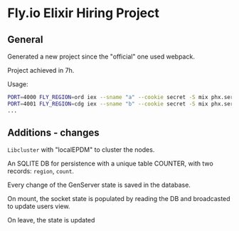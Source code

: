 # Fly.io Elixir Hiring Project

## General

Generated a new project since the "official" one used webpack.

Project achieved in 7h.

Usage:

```bash
PORT=4000 FLY_REGION=ord iex --sname "a" --cookie secret -S mix phx.server
PORT=4001 FLY_REGION=cdg iex --sname "b" --cookie secret -S mix phx.server
...
```

## Additions - changes

`Libcluster` with "localEPDM" to cluster the nodes.

An SQLITE DB for persistence with a unique table COUNTER, with two records: `region`, `count`.

Every change of the GenServer state is saved in the database.

On mount, the socket state is populated by reading the DB and broadcasted to update users view.

On leave, the state is updated
